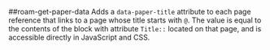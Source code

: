 ##roam-get-paper-data
Adds a `data-paper-title` attribute to each page reference that links to a page whose title starts with `@`. The value is equal to the contents of the block with attribute `Title::` located on that page, and is accessible directly in JavaScript and CSS.